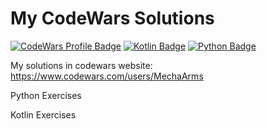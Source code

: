 # My CodeWars Solutions
[![CodeWars Profile Badge](https://www.codewars.com/users/MechaArms/badges/micro)](https://www.codewars.com/users/MechaArms)
[![Kotlin Badge](https://img.shields.io/badge/kotlin-v1.5-884dff?style=flat-square&logo=Kotlin)](https://kotlinlang.org)
[![Python Badge](https://img.shields.io/badge/Python-v3.10-0077B5?style=flat-square&logo=Python)](https://www.python.org)

My solutions in codewars website: https://www.codewars.com/users/MechaArms
<p>Python Exercises</p>
<p>Kotlin Exercises</p>
